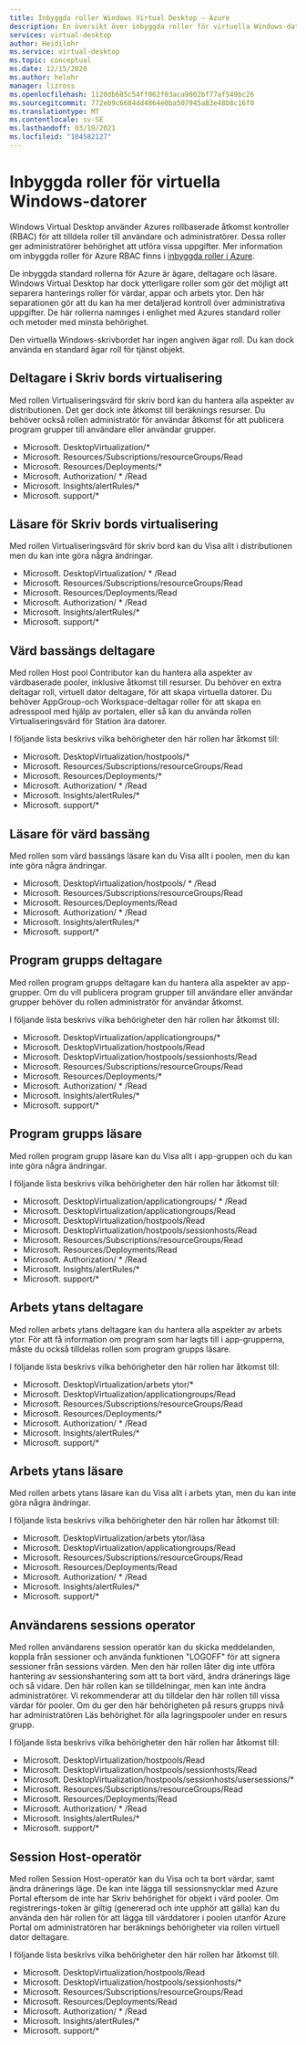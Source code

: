 ```yaml
---
title: Inbyggda roller Windows Virtual Desktop – Azure
description: En översikt över inbyggda roller för virtuella Windows-datorer som är tillgängliga för Azure RBAC.
services: virtual-desktop
author: Heidilohr
ms.service: virtual-desktop
ms.topic: conceptual
ms.date: 12/15/2020
ms.author: helohr
manager: lizross
ms.openlocfilehash: 1120db685c54ff062f03aca9002bf77af549bc26
ms.sourcegitcommit: 772eb9c6684dd4864e0ba507945a83e48b8c16f0
ms.translationtype: MT
ms.contentlocale: sv-SE
ms.lasthandoff: 03/19/2021
ms.locfileid: "104582127"
---
```

# <a name="built-in-roles-for-windows-virtual-desktop"></a>Inbyggda roller för virtuella Windows-datorer

Windows Virtual Desktop använder Azures rollbaserade åtkomst kontroller (RBAC) för att tilldela roller till användare och administratörer. Dessa roller ger administratörer behörighet att utföra vissa uppgifter. Mer information om inbyggda roller för Azure RBAC finns i [inbyggda roller i Azure](../role-based-access-control/built-in-roles.md).

De inbyggda standard rollerna för Azure är ägare, deltagare och läsare. Windows Virtual Desktop har dock ytterligare roller som gör det möjligt att separera hanterings roller för värdar, appar och arbets ytor. Den här separationen gör att du kan ha mer detaljerad kontroll över administrativa uppgifter. De här rollerna namnges i enlighet med Azures standard roller och metoder med minsta behörighet.

Den virtuella Windows-skrivbordet har ingen angiven ägar roll. Du kan dock använda en standard ägar roll för tjänst objekt.

## <a name="desktop-virtualization-contributor"></a>Deltagare i Skriv bords virtualisering

Med rollen Virtualiseringsvärd för skriv bord kan du hantera alla aspekter av distributionen. Det ger dock inte åtkomst till beräknings resurser. Du behöver också rollen administratör för användar åtkomst för att publicera program grupper till användare eller användar grupper.


- Microsoft. DesktopVirtualization/\* 
- Microsoft. Resources/Subscriptions/resourceGroups/Read
- Microsoft. Resources/Deployments/\*
- Microsoft. Authorization/ \* /Read
- Microsoft. Insights/alertRules/\*
- Microsoft. support/\*

## <a name="desktop-virtualization-reader"></a>Läsare för Skriv bords virtualisering

Med rollen Virtualiseringsvärd för skriv bord kan du Visa allt i distributionen men du kan inte göra några ändringar.

- Microsoft. DesktopVirtualization/ \* /Read
- Microsoft. Resources/Subscriptions/resourceGroups/Read
- Microsoft. Resources/Deployments/Read
- Microsoft. Authorization/ \* /Read
- Microsoft. Insights/alertRules/\*
- Microsoft. support/\*

## <a name="host-pool-contributor"></a>Värd bassängs deltagare

Med rollen Host pool Contributor kan du hantera alla aspekter av värdbaserade pooler, inklusive åtkomst till resurser. Du behöver en extra deltagar roll, virtuell dator deltagare, för att skapa virtuella datorer. Du behöver AppGroup-och Workspace-deltagar roller för att skapa en adresspool med hjälp av portalen, eller så kan du använda rollen Virtualiseringsvärd för Station ära datorer.

I följande lista beskrivs vilka behörigheter den här rollen har åtkomst till:

- Microsoft. DesktopVirtualization/hostpools/\*
- Microsoft. Resources/Subscriptions/resourceGroups/Read
- Microsoft. Resources/Deployments/\*
- Microsoft. Authorization/ \* /Read
- Microsoft. Insights/alertRules/\*
- Microsoft. support/\*

## <a name="host-pool-reader"></a>Läsare för värd bassäng

Med rollen som värd bassängs läsare kan du Visa allt i poolen, men du kan inte göra några ändringar.

- Microsoft. DesktopVirtualization/hostpools/ \* /Read
- Microsoft. Resources/Subscriptions/resourceGroups/Read
- Microsoft. Resources/Deployments/Read
- Microsoft. Authorization/ \* /Read
- Microsoft. Insights/alertRules/\*
- Microsoft. support/\*

## <a name="application-group-contributor"></a>Program grupps deltagare

Med rollen program grupps deltagare kan du hantera alla aspekter av app-grupper. Om du vill publicera program grupper till användare eller användar grupper behöver du rollen administratör för användar åtkomst.

I följande lista beskrivs vilka behörigheter den här rollen har åtkomst till:

- Microsoft. DesktopVirtualization/applicationgroups/\*
- Microsoft. DesktopVirtualization/hostpools/Read
- Microsoft. DesktopVirtualization/hostpools/sessionhosts/Read
- Microsoft. Resources/Subscriptions/resourceGroups/Read
- Microsoft. Resources/Deployments/\*
- Microsoft. Authorization/ \* /Read
- Microsoft. Insights/alertRules/\*
- Microsoft. support/\*

## <a name="application-group-reader"></a>Program grupps läsare

Med rollen program grupp läsare kan du Visa allt i app-gruppen och du kan inte göra några ändringar.

I följande lista beskrivs vilka behörigheter den här rollen har åtkomst till:

- Microsoft. DesktopVirtualization/applicationgroups/ \* /Read
- Microsoft. DesktopVirtualization/applicationgroups/Read
- Microsoft. DesktopVirtualization/hostpools/Read
- Microsoft. DesktopVirtualization/hostpools/sessionhosts/Read
- Microsoft. Resources/Subscriptions/resourceGroups/Read
- Microsoft. Resources/Deployments/Read
- Microsoft. Authorization/ \* /Read
- Microsoft. Insights/alertRules/\*
- Microsoft. support/\*

## <a name="workspace-contributor"></a>Arbets ytans deltagare

Med rollen arbets ytans deltagare kan du hantera alla aspekter av arbets ytor. För att få information om program som har lagts till i app-grupperna, måste du också tilldelas rollen som program grupps läsare.

I följande lista beskrivs vilka behörigheter den här rollen har åtkomst till:

- Microsoft. DesktopVirtualization/arbets ytor/\*
- Microsoft. DesktopVirtualization/applicationgroups/Read
- Microsoft. Resources/Subscriptions/resourceGroups/Read
- Microsoft. Resources/Deployments/\*
- Microsoft. Authorization/ \* /Read
- Microsoft. Insights/alertRules/\*
- Microsoft. support/\*

## <a name="workspace-reader"></a>Arbets ytans läsare

Med rollen arbets ytans läsare kan du Visa allt i arbets ytan, men du kan inte göra några ändringar.

I följande lista beskrivs vilka behörigheter den här rollen har åtkomst till:

- Microsoft. DesktopVirtualization/arbets ytor/läsa
- Microsoft. DesktopVirtualization/applicationgroups/Read
- Microsoft. Resources/Subscriptions/resourceGroups/Read
- Microsoft. Resources/Deployments/Read
- Microsoft. Authorization/ \* /Read
- Microsoft. Insights/alertRules/\*
- Microsoft. support/\*

## <a name="user-session-operator"></a>Användarens sessions operator

Med rollen användarens session operatör kan du skicka meddelanden, koppla från sessioner och använda funktionen "LOGOFF" för att signera sessioner från sessions värden. Men den här rollen låter dig inte utföra hantering av sessionshantering som att ta bort värd, ändra dränerings läge och så vidare. Den här rollen kan se tilldelningar, men kan inte ändra administratörer. Vi rekommenderar att du tilldelar den här rollen till vissa värdar för pooler. Om du ger den här behörigheten på resurs grupps nivå har administratören Läs behörighet för alla lagringspooler under en resurs grupp.

I följande lista beskrivs vilka behörigheter den här rollen har åtkomst till:

- Microsoft. DesktopVirtualization/hostpools/Read
- Microsoft. DesktopVirtualization/hostpools/sessionhosts/Read
- Microsoft. DesktopVirtualization/hostpools/sessionhosts/usersessions/\*
- Microsoft. Resources/Subscriptions/resourceGroups/Read
- Microsoft. Resources/Deployments/Read
- Microsoft. Authorization/ \* /Read
- Microsoft. Insights/alertRules/\*
- Microsoft. support/\*

## <a name="session-host-operator"></a>Session Host-operatör

Med rollen Session Host-operatör kan du Visa och ta bort värdar, samt ändra dränerings läge. De kan inte lägga till sessionsnycklar med Azure Portal eftersom de inte har Skriv behörighet för objekt i värd pooler. Om registrerings-token är giltig (genererad och inte upphör att gälla) kan du använda den här rollen för att lägga till värddatorer i poolen utanför Azure Portal om administratören har beräknings behörigheter via rollen virtuell dator deltagare.

I följande lista beskrivs vilka behörigheter den här rollen har åtkomst till:

- Microsoft. DesktopVirtualization/hostpools/Read
- Microsoft. DesktopVirtualization/hostpools/sessionhosts/\*
- Microsoft. Resources/Subscriptions/resourceGroups/Read
- Microsoft. Resources/Deployments/Read
- Microsoft. Authorization/ \* /Read
- Microsoft. Insights/alertRules/\*
- Microsoft. support/\*
